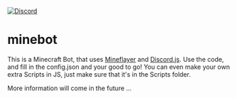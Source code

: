 [![Discord](https://img.shields.io/discord/938566003560964107.svg?label=&logo=discord&logoColor=ffffff&color=7389D8&labelColor=6A7EC2)](https://discord.gg/n5udhKUBv4)
# minebot
 This is a Minecraft Bot, that uses [Mineflayer](https://github.com/prismarinejs/mineflayer) and [Discord.js](https://github.com/discordjs/discord.js/). Use the code, and fill in the config.json and your good to go! You can even make your own extra Scripts in JS, just make sure that it's in the Scripts folder.

More information will come in the future ...
